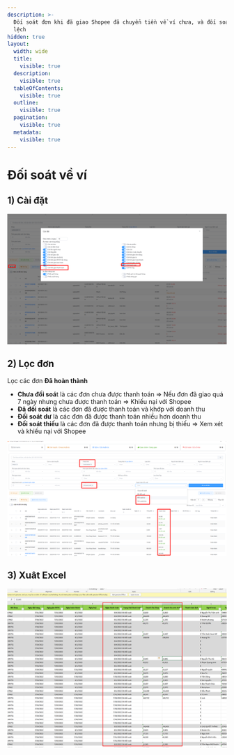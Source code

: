 ```yaml
---
description: >-
  Đối soát đơn khi đã giao Shopee đã chuyển tiền về ví chưa, và đối soát sai
  lệch
hidden: true
layout:
  width: wide
  title:
    visible: true
  description:
    visible: true
  tableOfContents:
    visible: true
  outline:
    visible: true
  pagination:
    visible: true
  metadata:
    visible: true
---
```


# Đối soát về ví

## 1) Cài đặt

![](<../../../.gitbook/assets/image (18) (2).png>)

## 2) Lọc đơn

Lọc các đơn **Đã hoàn thành**

* **Chưa đối soá**t là các đơn chưa được thanh toán => Nếu đơn đã giao quá 7 ngày nhưng chưa được thanh toán => Khiếu nại với Shopee
* **Đã đối soát** là các đơn đã được thanh toán và khớp với doanh thu
* **Đối soát dư** là các đơn đã được thanh toán nhiều hơn doanh thu
* **Đối soát thiếu** là các đơn đã được thanh toán nhưng bị thiếu => Xem xét và khiếu nại với Shopee

![](<../../../.gitbook/assets/image (8) (1) (1) (2).png>)

## 3) Xuât Excel

![](<../../../.gitbook/assets/image (15) (2).png>)
